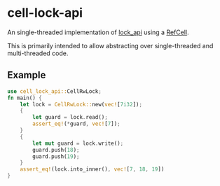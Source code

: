cell-lock-api
=============
An single-threaded implementation of [lock_api] using a [RefCell].

This is primarily intended to allow abstracting over single-threaded and multi-threaded code.

## Example
```rust
use cell_lock_api::CellRwLock;
fn main() {
    let lock = CellRwLock::new(vec![7i32]);
    {
        let guard = lock.read();
        assert_eq!(*guard, vec![7]);
    }
    {
        let mut guard = lock.write();
        guard.push(18);
        guard.push(19);
    }
    assert_eq!(lock.into_inner(), vec![7, 18, 19])
}
```

[lock_api]: https://docs.rs/lock_api/
[RefCell]: https://doc.rust-lang.org/std/cell/struct.RefCell.html
